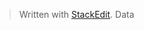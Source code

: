 


> Written with [StackEdit](https://stackedit.io/).
Data
<!--stackedit_data:
eyJoaXN0b3J5IjpbLTkyMzEwNjA0MF19
-->